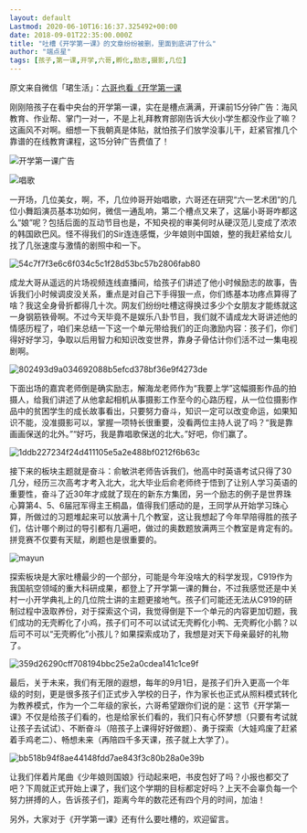 ```yaml
---
layout: default
Lastmod: 2020-06-10T16:16:37.325492+00:00
date: 2018-09-01T22:35:00.000Z
title: "吐槽《开学第一课》的文章纷纷被删，里面到底讲了什么"
author: "端点星"
tags: [孩子,第一课,开学,六哥,孵化,励志,摄影,几位]
---
```


原文来自微信「珺生活」：[六哥也看《开学第一课](https://mp.weixin.qq.com/s/ScgIh8KzZKk1TPfAOlyTAA)

刚刚陪孩子在看中央台的开学第一课，实在是槽点满满，开课前15分钟广告：海风教育、作业帮、掌门一对一，不是上礼拜教育部刚告诉大伙小学生都没作业了嘛？这画风不对啊。细想一下我朝真是体贴，就怕孩子们放学没事儿干，赶紧官推几个靠谱的在线教育课程，这15分钟广告费值了！

![开学第一课广告](https://images.weserv.nl/?url=https%3A//i.loli.net/2018/09/02/5b8b645762601.jpeg)

![唱歌](https://images.weserv.nl/?url=https%3A//i.loli.net/2018/09/02/5b8b647ccc865.jpeg)

一开场，几位美女，啊，不，几位帅哥开始唱歌，六哥还在研究“六一艺术团”的几位小舞蹈演员基本功如何，微信一通乱响，第二个槽点又来了，这届小哥哥咋都这么“娘”呢？包括后面的互动节目也是，不知央视的审美何时从硬汉范儿变成了浓浓的韩国欧巴风。怪不得我们的Sir连连感慨，少年娘则中国娘，整的我赶紧给女儿找了几张速度与激情的剧照中和一下。

![54c7f7f3e6c6f034c5c1f28d53bc57b2806fab80](https://images.weserv.nl/?url=https%3A//i.loli.net/2018/09/02/5b8b649b3db13.jpeg)

成龙大哥从遥远的片场视频连线直播间，给孩子们讲述了他小时候励志的故事，告诉我们小时候调皮没关系，重点是对自己下手得狠一点，你们练基本功疼点算得了啥？我这全身骨折都得几十次。网友们纷纷吐槽这得换过多少个女朋友才能练就这一身钢筋铁骨啊。不过今天毕竟不是娱乐八卦节目，我们就不请成龙大哥讲述他的情感历程了，咱们来总结一下这一个单元带给我们的正向激励内容：孩子们，你们得好好学习，争取以后用智力和知识改变世界，靠身子骨估计你们活不过一集电视剧啊。

![802493d9a034692088b5efcd378bf36e9f4273de](https://images.weserv.nl/?url=https%3A//i.loli.net/2018/09/02/5b8b64bf67c8a.jpeg)

下面出场的嘉宾老师倒是确实励志，解海龙老师作为“我要上学”这幅摄影作品的拍摄人，给我们讲述了从他拿起相机从事摄影工作至今的心路历程，从一位位摄影作品中的贫困学生的成长故事看出，只要努力奋斗，知识一定可以改变命运，如果知识不能，没准摄影可以，掌握一项特长很重要，没看两位主持人说了吗？“我是靠画画保送的北外。”“好巧，我是靠唱歌保送的北大。”好吧，你们赢了。

![1ddb227234f24d411105e5a2e488bf0212f6b63c](https://images.weserv.nl/?url=https%3A//i.loli.net/2018/09/02/5b8b64e29cd0b.jpeg)

接下来的板块主题就是奋斗：俞敏洪老师告诉我们，他高中时英语考试只得了30几分，经历三次高考才考入北大，北大毕业后俞老师终于悟到了让别人学习英语的重要性，奋斗了近30年才成就了现在的新东方集团，另一个励志的例子是世界珠心算第4、5、6届冠军得主王桐晶，值得我们感动的是，王同学从开始学习珠心算，所做过的习题堆起来可以放满十几个教室，这让我想起了今年早陪得胜的孩子们，估计哪个刷过的导引都有几遍吧，做过的奥数题放满两三个教室是肯定有的。拼竞赛不仅要有天赋，刷题也是很重要的。

![mayun](https://images.weserv.nl/?url=https%3A//i.loli.net/2018/09/02/5b8b64f9ea89b.jpeg)

探索板块是大家吐槽最少的一个部分，可能是今年没啥大的科学发现，C919作为我国航空领域的重大科研成果，都登上了开学第一课的舞台，不过我感觉还是中关村一小开学典礼上的几位院士讲的主题更接地气。孩子们可能还无法从C919的研制过程中汲取养份，对于探索这个词，我觉得倒是下一个单元的内容更加切题，我们成功的无壳孵化了小鸡，孩子们可不可以试试无壳孵化小鸭、无壳孵化小鹅？以后可不可以“无壳孵化”小孩儿？如果探索成功了，我想是对天下母亲最好的礼物了。

![359d26290cff708194bbc25e2a0cdea141c1ce9f](https://images.weserv.nl/?url=https%3A//i.loli.net/2018/09/02/5b8b652f1b4ad.jpeg)

最后，关于未来，我们有无限的遐想，每年的9月1日，是孩子们升入更高一个年级的时刻，更是很多孩子们正式步入学校的日子，作为家长也正式从照料模式转化为教养模式，作为一个二年级的家长，六哥希望跟你们说的是：这节《开学第一课》不仅是给孩子们看的，也是给家长们看的，我们只有心怀梦想（只要有考试就让孩子去试试）、不断奋斗（陪孩子上课得好好做题）、勇于探索（大娃鸡废了赶紧着手鸡老二）、畅想未来（再陪四千多天课，孩子就上大学了）。

![bb518b94f8ae44148fdd7ae843f3c80b28a0e39b](https://images.weserv.nl/?url=https%3A//i.loli.net/2018/09/02/5b8b654304fba.jpeg)

让我们伴着片尾曲《少年娘则国娘》行动起来吧，书皮包好了吗？小报也都交了吧？下周就正式开始上课了，我们这个学期的目标都定好吗？上天不会辜负每一个努力拼搏的人，告诉孩子们，距离今年的数花还有四个月的时间，加油！

另外，大家对于《开学第一课》还有什么要吐槽的，欢迎留言。


